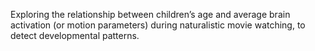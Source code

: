 Exploring the relationship between children’s age and average brain activation (or motion parameters) during naturalistic movie watching, to detect developmental patterns.
